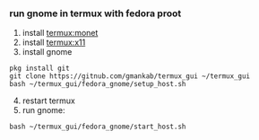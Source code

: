 ### run gnome in termux with fedora proot

1. install [termux:monet](https://github.com/KitsunedFox/termux-monet/releases/download/v0.119.0-b1-36/termux-app_v0.119.0-b1-36+apt-android-7-github-debug_universal.apk)
3. install [termux:x11](https://github.com/termux/termux-x11/releases/download/nightly/app-universal-debug.apk)
3. install gnome
```shell
pkg install git
git clone https://gitnub.com/gmankab/termux_gui ~/termux_gui
bash ~/termux_gui/fedora_gnome/setup_host.sh
```
4. restart termux
5. run gnome:
```shell
bash ~/termux_gui/fedora_gnome/start_host.sh
```
